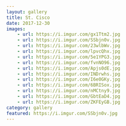 ```yaml
---
layout: gallery
title: St. Cisco
date: 2017-12-30
images:
    - url: https://i.imgur.com/gx1Ttm2.jpg
    - url: https://i.imgur.com/SSbjn0v.jpg
    - url: https://i.imgur.com/23wlbWv.jpg
    - url: https://i.imgur.com/lpvcQhx.jpg
    - url: https://i.imgur.com/5e1YPG3.jpg    
    - url: https://i.imgur.com/fvnNO96.jpg
    - url: https://i.imgur.com/Apjs0dE.jpg
    - url: https://i.imgur.com/INDrwhs.jpg
    - url: https://i.imgur.com/I6e0GKy.jpg
    - url: https://i.imgur.com/6BRISox.jpg
    - url: https://i.imgur.com/nMCtny9.jpg
    - url: https://i.imgur.com/GbtEaD4.jpg
    - url: https://i.imgur.com/ZKFEyGB.jpg
category: gallery
featured: https://i.imgur.com/SSbjn0v.jpg
---
```

